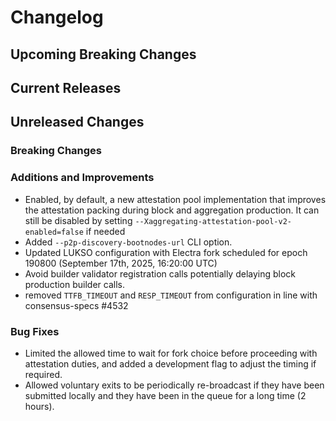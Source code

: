 # Changelog

## Upcoming Breaking Changes

## Current Releases

## Unreleased Changes

### Breaking Changes

### Additions and Improvements
- Enabled, by default, a new attestation pool implementation that improves the attestation packing during block and aggregation production. It can still be disabled by setting `--Xaggregating-attestation-pool-v2-enabled=false` if needed
- Added `--p2p-discovery-bootnodes-url` CLI option.
- Updated LUKSO configuration with Electra fork scheduled for epoch 190800 (September 17th, 2025, 16:20:00 UTC)
- Avoid builder validator registration calls potentially delaying block production builder calls.
- removed `TTFB_TIMEOUT` and `RESP_TIMEOUT` from configuration in line with consensus-specs #4532

### Bug Fixes
- Limited the allowed time to wait for fork choice before proceeding with attestation duties, and added a development flag to adjust the timing if required.
- Allowed voluntary exits to be periodically re-broadcast if they have been submitted locally and they have been in the queue for a long time (2 hours).
